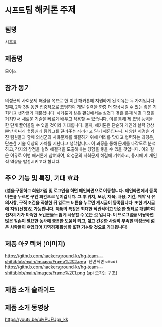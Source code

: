 # `시프트`팀 해커톤 주제

## 팀명

시프트

## 제품명

모이소

## 참가 동기
의성군의 사회문제 해결을 목표로 한 이번 해커톤에 지원하게 된 이유는 두 가지입니다. 첫째, 2박 3일 동안 집중적으로 코딩하며 개발 실력을 한층 더 향상시킬 수 있는 좋은 기회라고 생각했기 때문입니다. 해커톤과 같은 환경에서는 실전과 같은 문제 해결 과정을 거치면서 새로운 기술을 빠르게 배우고 적용할 수 있습니다. 이를 통해 제 코딩 능력을 한 단계 끌어올릴 수 있을 것이라 기대합니다. 둘째, 해커톤은 단순히 개인의 실력 향상뿐만 아니라 협동심과 팀워크를 길러주는 자리라고 믿기 때문입니다. 다양한 배경을 가진 팀원들과 함께 의성군의 사회문제를 해결하기 위해 머리를 맞대고 협력하는 과정은, 단순한 기술 이상의 가치를 지닌다고 생각합니다. 이 과정을 통해 문제를 다각도로 분석하고, 각자의 강점을 살려 해결책을 도출해내는 경험을 쌓을 수 있을 것입니다. 이와 같은 이유로 이번 해커톤에 참여하여, 의성군의 사회문제 해결에 기여하고, 동시에 제 개인적 역량을 발전시키고자 합니다. 


## 주요 기능 및 특징, 기대 효과

**(앱을 구동하고 회원가입 및 로그인을 하면 메인화면으로 이동합니다. 메인화면에서 등록 버튼을 누르면 구인 화면으로 넘어갑니다. 그 후 위치, 보상, 제목, 내용, 기간, 계약 시 유의사항, 구직 조건을 작성한 뒤 업로드 버튼을 누르면 계시글이 등록됩니다. 또한 계시글에 지원(신청)도 가능합니다. 제품의 특징은 최대한 직관적이고 단순한 형태로 개발하여 전자기기가 미숙한 노인분들도 쉽게 사용할 수 있는 것 입니다. 이 프로그램을 이용하면 많은 일손이 필요한 농사에 충분한 도움이 되고, 젊고 건강한 사람이 부족한 의성군에 젊은 사람들이 유입되어 지역경제 활성화 또한 가능할 것으로 기대됩니다)**

## 제품 아키텍처 (이미지)
https://github.com/hackersground-kr/hg-team---shift/blob/main/images/Frame%202.png (전반적인 ci/cd)
https://github.com/hackersground-kr/hg-team---shift/blob/main/images/Frame%201.png (api 오가는 구조)

## 제품 소개 슬라이드


## 제품 소개 동영상
https://youtu.be/uMPUFUpn_kk
